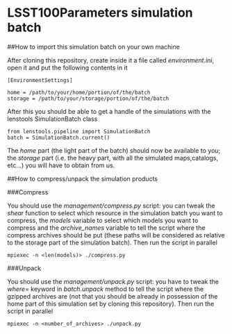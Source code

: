 LSST100Parameters simulation batch
======

##How to import this simulation batch on your own machine

After cloning this repository, create inside it a file called _environment.ini_, open it and put the following contents in it

	[EnvironmentSettings]
	
	home = /path/to/your/home/portion/of/the/batch 
	storage = /path/to/your/storage/portion/of/the/batch 

After this you should be able to get a handle of the simulations with the lenstools SimulationBatch class

	from lenstools.pipeline import SimulationBatch
	batch = SimulationBatch.current()

The _home_ part (the light part of the batch) should now be available to you; the _storage_ part (i.e. the heavy part, with all the simulated maps,catalogs, etc...) you will have to obtain from us. 

##How to compress/unpack the simulation products


###Compress

You should use the _management/compress.py_ script: you can tweak the _shear_ function to select which resource in the simulation batch you want to compress, the _models_ variable to select which models you want to compress and the _archive_names_ variable to tell the script where the compress archives should be put (these paths will be considered as relative to the storage part of the simulation batch). Then run the script in parallel

	mpiexec -n <len(models)> ./compress.py

###Unpack

You should use the _management/unpack.py_ script: you have to tweak the _where=_ keyword in _batch.unpack_ method to tell the script where the gzipped archives are (not that you should be already in possession of the home part of this simulation set by cloning this repository). Then run the script in parallel

	mpiexec -n <number_of_archives> ./unpack.py
